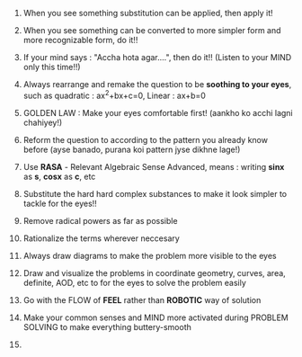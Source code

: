1. When you see something substitution can be applied, then apply it!

2. When you see something can be converted to more simpler form and more recognizable form, do it!!

3. If your mind says : "Accha hota agar....", then do it!! (Listen to your MIND only this time!!)

4. Always rearrange and remake the question to be **soothing to your eyes**, such as quadratic : ax<sup>2</sup>+bx+c=0, Linear : ax+b=0

5. GOLDEN LAW : Make your eyes comfortable first! (aankho ko acchi lagni chahiyey!)

6. Reform the question to according to the pattern you already know before (ayse banado, purana koi pattern jyse dikhne lage!)

7. Use **RASA** - Relevant Algebraic Sense Advanced, means : writing **sinx** as **s**, **cosx** as **c**, etc

8. Substitute the hard hard complex substances to make it look simpler to tackle for the eyes!!

9. Remove radical powers as far as possible

10. Rationalize the terms wherever neccesary

11. Always draw diagrams to make the problem more visible to the eyes

12. Draw and visualize the problems in coordinate geometry, curves, area, definite, AOD, etc to for the eyes to solve the problem easily

13. Go with the FLOW of **FEEL** rather than **ROBOTIC** way of solution

14. Make your common senses and MIND more activated during PROBLEM SOLVING to make everything buttery-smooth

15. 

